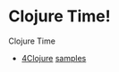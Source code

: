 # Clojure Time!
Clojure Time

* [4Clojure](http://www.4clojure.com/) [samples](https://github.com/backgroundapps/clojuretime/tree/master/4clojure)

